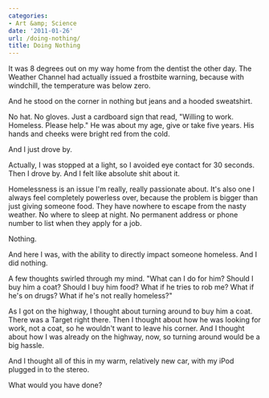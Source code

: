 ```yaml
---
categories:
- Art &amp; Science
date: '2011-01-26'
url: /doing-nothing/
title: Doing Nothing
---
```


It was 8 degrees out on my way home from the dentist the other day. The Weather Channel had actually issued a frostbite warning, because with windchill, the temperature was below zero.

And he stood on the corner in nothing but jeans and a hooded sweatshirt.

No hat. No gloves. Just a cardboard sign that read, "Willing to work. Homeless. Please help." He was about my age, give or take five years. His hands and cheeks were bright red from the cold.

And I just drove by.

Actually, I was stopped at a light, so I avoided eye contact for 30 seconds. Then I drove by. And I felt like absolute shit about it.

Homelessness is an issue I'm really, really passionate about. It's also one I always feel completely powerless over, because the problem is bigger than just giving someone food. They have nowhere to escape from the nasty weather. No where to sleep at night. No permanent address or phone number to list when they apply for a job.

Nothing.

And here I was, with the ability to directly impact someone homeless. And I did nothing.

A few thoughts swirled through my mind. "What can I do for him? Should I buy him a coat? Should I buy him food? What if he tries to rob me? What if he's on drugs? What if he's not really homeless?"

As I got on the highway, I thought about turning around to buy him a coat. There was a Target right there. Then I thought about how he was looking for work, not a coat, so he wouldn't want to leave his corner. And I thought about how I was already on the highway, now, so turning around would be a big hassle.

And I thought all of this in my warm, relatively new car, with my iPod plugged in to the stereo.

What would you have done?